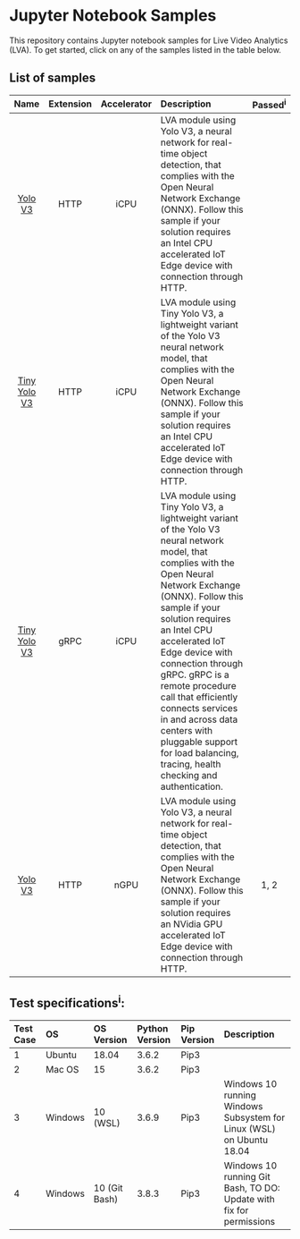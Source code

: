 # Jupyter Notebook Samples
This repository contains Jupyter notebook samples for Live Video Analytics (LVA). To get started, click on any of the samples listed in the table below.  

## List of samples

| Name       | Extension | Accelerator| Description | Passed<sup>i</sup> |
|:---:        |:---:       |:---:        |:---       |:---:       |
| [Yolo V3](yolov3-icpu-onnx/readme.md)             | HTTP      | iCPU | LVA module using Yolo V3, a neural network for real-time object detection, that complies with the Open Neural Network Exchange (ONNX). Follow this sample if your solution requires an Intel CPU accelerated IoT Edge device with connection through HTTP. | |
| [Tiny Yolo V3](tinyyolov3-icpu-onnx/readme.md)    | HTTP      | iCPU | LVA module using Tiny Yolo V3, a lightweight variant of the Yolo V3 neural network model, that complies with the Open Neural Network Exchange (ONNX). Follow this sample if your solution requires an Intel CPU accelerated IoT Edge device with connection through HTTP. | |
| [Tiny Yolo V3](http://aka.ms/)                    | gRPC      | iCPU | LVA module using Tiny Yolo V3, a lightweight variant of the Yolo V3 neural network model, that complies with the Open Neural Network Exchange (ONNX). Follow this sample if your solution requires an Intel CPU accelerated IoT Edge device with connection through gRPC. gRPC is a remote procedure call that efficiently connects services in and across data centers with pluggable support for load balancing, tracing, health checking and authentication. | |
| [Yolo V3](yolov3-ngpu-onnx/readme.md)             | HTTP      | nGPU |  LVA module using Yolo V3, a neural network for real-time object detection, that complies with the Open Neural Network Exchange (ONNX). Follow this sample if your solution requires an NVidia GPU accelerated IoT Edge device with connection through HTTP. |  1, 2 |


## Test specifications<sup>i</sup>:

| Test Case   | OS          | OS Version    | Python Version    | Pip Version | Description |
| :---        | :---        | :---          | :---              | :---        | :---        |
| 1           | Ubuntu      | 18.04         | 3.6.2             | Pip3        |             |
| 2           | Mac OS      | 15            | 3.6.2             | Pip3        |             |
| 3           | Windows     | 10 (WSL)      | 3.6.9             | Pip3        | Windows 10 running Windows Subsystem for Linux (WSL) on Ubuntu 18.04 |
| 4           | Windows     | 10 (Git Bash) | 3.8.3             | Pip3        | Windows 10 running Git Bash, TO DO: Update with fix for permissions  |
